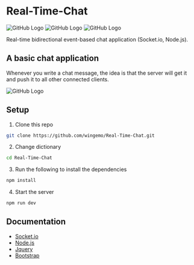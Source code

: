 # Real-Time-Chat
![GitHub Logo](https://img.shields.io/badge/Version-1.0.0-blue) ![GitHub Logo](https://img.shields.io/badge/-Socket.io-blue) ![GitHub Logo](https://img.shields.io/badge/-Node.js-blue) 

Real-time bidirectional event-based chat application (Socket.io, Node.js).

## A basic chat application
Whenever you write a chat message, the idea is that the server will get it and push it to all other connected clients.

![GitHub Logo](https://socket.io/images/bidirectional-communication.png)

## Setup

1. Clone this repo
```sh
git clone https://github.com/wingemo/Real-Time-Chat.git
```

2. Change dictionary
```sh
cd Real-Time-Chat
```

3. Run the following to install the dependencies
```sh
npm install
```

4. Start the server 
```sh
npm run dev
```

## Documentation

- [Socket.io](https://socket.io/docs/v4) 
- [Node.js](https://socket.io/docs/v4) 
- [Jquery](https://socket.io/docs/v4) 
- [Bootstrap](https://socket.io/docs/v4) 
